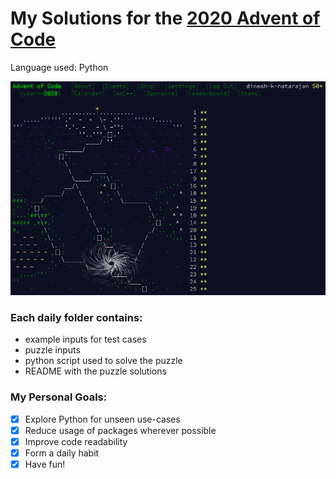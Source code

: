 # My Solutions for the [2020 Advent of Code](https://adventofcode.com/2020)

Language used: Python

![2020 Advent Calendar](calendar_2020.png)

### Each daily folder contains:
 * example inputs for test cases
 * puzzle inputs
 * python script used to solve the puzzle
 * README with the puzzle solutions

### My Personal Goals:
 - [x] Explore Python for unseen use-cases
 - [x] Reduce usage of packages wherever possible
 - [x] Improve code readability
 - [x] Form a daily habit
 - [x] Have fun!
